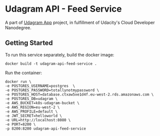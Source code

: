 # Udagram API - Feed Service

A part of [Udagram App](https://github.com/Sasa94s/udagram-app) project, in fulfillment of Udacity's Cloud Developer Nanodegree.

## Getting Started

To run this service separately, build the docker image:
```shell
docker build -t udagram-api-feed-service .
```
Run the container:
```shell
docker run \
-e POSTGRES_USERNAME=postgres  \
-e POSTGRES_PASSWORD=totallynotmypassword \
-e POSTGRES_HOST=database.ctxaw5xe1d4f.eu-west-2.rds.amazonaws.com \
-e POSTGRES_DB=udagram \
-e AWS_BUCKET=k8s-udagram-bucket \
-e AWS_REGION=eu-west-2 \
-e AWS_PROFILE=default \
-e JWT_SECRET=helloworld \
-e URL=http://localhost:8080 \
-e PORT=8200 \
-p 8200:8200 udagram-api-feed-service
```
